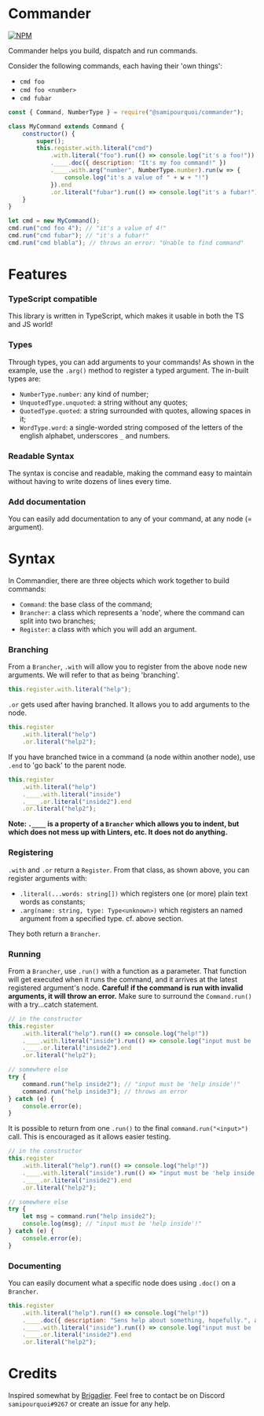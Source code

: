 # Commander
[![NPM](https://nodei.co/npm/@samipourquoi/commander.png)](https://www.npmjs.com/package/@samipourquoi/commander)

Commander helps you build, dispatch and run commands.

Consider the following commands, each having their 'own things':
- `cmd foo`
- `cmd foo <number>`
- `cmd fubar`

```javascript
const { Command, NumberType } = require("@samipourquoi/commander");

class MyCommand extends Command {
	constructor() {
		super();
		this.register.with.literal("cmd")
            .with.literal("foo").run(() => console.log("it's a foo!"))
            .____.doc({ description: "It's my foo command!" })
            .____.with.arg("number", NumberType.number).run(w => {
            	console.log("it's a value of " + w + "!")
            }).end
            .or.literal("fubar").run(() => console.log("it's a fubar!"));
	}
}

let cmd = new MyCommand();
cmd.run("cmd foo 4"); // "it's a value of 4!"
cmd.run("cmd fubar"); // "it's a fubar!"
cmd.run("cmd blabla"); // throws an error: "Unable to find command"
```

# Features

### TypeScript compatible
This library is written in TypeScript, which makes it usable in both the TS and JS world!

### Types
Through types, you can add arguments to your commands!
As shown in the example, use the `.arg()` method to register a typed argument.
The in-built types are:
- `NumberType.number`: any kind of number;
- `UnquotedType.unquoted`: a string without any quotes;
- `QuotedType.quoted`: a string surrounded with quotes, allowing spaces in it;
- `WordType.word`: a single-worded string composed of the letters of the english alphabet, underscores `_` and numbers.

### Readable Syntax
The syntax is concise and readable, making the command easy to maintain without having to write dozens of 
lines every time.

### Add documentation
You can easily add documentation to any of your command, at any node (= argument).

# Syntax
In Commandier, there are three objects which work together to build commands:
- `Command`: the base class of the command;
- `Brancher`: a class which represents a 'node', where the command can split into two branches;
- `Register`: a class with which you will add an argument.

### Branching
From a `Brancher`, `.with` will allow you to register from the above node new arguments. 
We will refer to that as being 'branching'.
```javascript
this.register.with.literal("help");
```
`.or` gets used after having branched. It allows you to add arguments to the node.
```javascript
this.register
    .with.literal("help")
    .or.literal("help2");
```
If you have branched twice in a command (a node within another node), use `.end` to 'go back' to the parent node.
```javascript
this.register
    .with.literal("help")
    .____.with.literal("inside")
    .____.or.literal("inside2").end
    .or.literal("help2");
```

**Note: `.____` is a property of a `Brancher` which allows you to indent, 
but which does not mess up with Linters, etc. It does not do anything.**

### Registering
`.with` and `.or` return a `Register`. From that class, as shown above, you can register arguments with:
- `.literal(...words: string[])` which registers one (or more) plain text words as constants;
- `.arg(name: string, type: Type<unknown>)` which registers an named argument from a specified type. cf. above section.

They both return a `Brancher`.

### Running
From a `Brancher`, use `.run()` with a function as a parameter. That function will get executed when it runs
the command, and it arrives at the latest registered argument's node.
**Careful! if the command is run with invalid arguments, it will throw an error.** 
Make sure to surround the `Command.run()` with a try...catch statement.
```javascript
// in the constructor
this.register
    .with.literal("help").run(() => console.log("help!"))
    .____.with.literal("inside").run(() => console.log("input must be 'help inside'!"))
    .____.or.literal("inside2").end
    .or.literal("help2");

// somewhere else
try {
    command.run("help inside2"); // "input must be 'help inside'!"
    command.run("help inside3"); // throws an error
} catch (e) {
    console.error(e);
}
```

It is possible to return from one `.run()` to the final `command.run("<input>")` call. 
This is encouraged as it allows easier testing.
```javascript
// in the constructor
this.register
    .with.literal("help").run(() => console.log("help!"))
    .____.with.literal("inside").run(() => "input must be 'help inside'!"))
    .____.or.literal("inside2").end
    .or.literal("help2");

// somewhere else
try {
    let msg = command.run("help inside2");
    console.log(msg); // "input must be 'help inside'!"
} catch (e) {
    console.error(e);
}
```

### Documenting
You can easily document what a specific node does using `.doc()` on a `Brancher`.
```javascript
this.register
    .with.literal("help").run(() => console.log("help!"))
    .____.doc({ description: "Sens help about something, hopefully.", author: "samipourquoi" })
    .____.with.literal("inside").run(() => console.log("input must be 'help inside'!"))
    .____.or.literal("inside2").end
    .or.literal("help2");
```

# Credits
Inspired somewhat by [Brigadier](https://github.com/Mojang/brigadier).
Feel free to contact be on Discord `samipourquoi#9267` or create an issue for any help.